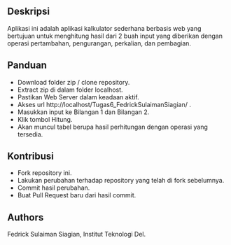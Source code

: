 ## Deskripsi
Aplikasi ini adalah aplikasi kalkulator sederhana berbasis web yang bertujuan untuk menghitung hasil dari 2 buah input yang diberikan dengan operasi pertambahan, pengurangan, perkalian, dan pembagian.

## Panduan
- Download folder zip / clone repository.
- Extract zip di dalam folder localhost.
- Pastikan Web Server dalam keadaan aktif.
- Akses url http://localhost/Tugas6_FedrickSulaimanSiagian/ .
- Masukkan input ke Bilangan 1 dan Bilangan 2.
- Klik tombol Hitung.
- Akan muncul tabel berupa hasil perhitungan dengan operasi yang tersedia.

## Kontribusi
- Fork repository ini.
- Lakukan perubahan terhadap repository yang telah di fork sebelumnya.
- Commit hasil perubahan.
- Buat Pull Request baru dari hasil commit.

## Authors
Fedrick Sulaiman Siagian, Institut Teknologi Del.